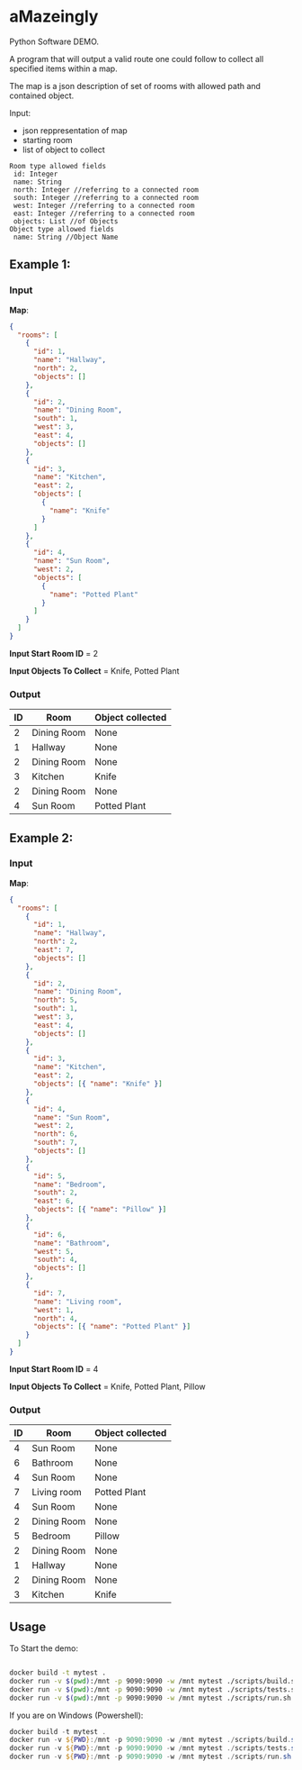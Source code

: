 # aMazeingly

Python Software DEMO.

A program that will output a valid route one could follow to collect all specified items within a map.

The map is a json description of set of
rooms with allowed path and contained object.

Input:

- json reppresentation of map
- starting room
- list of object to collect

```text
Room type allowed fields
 id: Integer
 name: String
 north: Integer //referring to a connected room
 south: Integer //referring to a connected room
 west: Integer //referring to a connected room
 east: Integer //referring to a connected room
 objects: List //of Objects
Object type allowed fields
 name: String //Object Name
```

## Example 1:

### Input

**Map**:

```json
{
  "rooms": [
    {
      "id": 1,
      "name": "Hallway",
      "north": 2,
      "objects": []
    },
    {
      "id": 2,
      "name": "Dining Room",
      "south": 1,
      "west": 3,
      "east": 4,
      "objects": []
    },
    {
      "id": 3,
      "name": "Kitchen",
      "east": 2,
      "objects": [
        {
          "name": "Knife"
        }
      ]
    },
    {
      "id": 4,
      "name": "Sun Room",
      "west": 2,
      "objects": [
        {
          "name": "Potted Plant"
        }
      ]
    }
  ]
}
```

**Input Start Room ID** = 2

**Input Objects To Collect** = Knife, Potted Plant

### Output

| ID  | Room        | Object collected |
| --- | ----------- | ---------------- |
| 2   | Dining Room | None             |
| 1   | Hallway     | None             |
| 2   | Dining Room | None             |
| 3   | Kitchen     | Knife            |
| 2   | Dining Room | None             |
| 4   | Sun Room    | Potted Plant     |

## Example 2:

### Input

**Map**:

```json
{
  "rooms": [
    {
      "id": 1,
      "name": "Hallway",
      "north": 2,
      "east": 7,
      "objects": []
    },
    {
      "id": 2,
      "name": "Dining Room",
      "north": 5,
      "south": 1,
      "west": 3,
      "east": 4,
      "objects": []
    },
    {
      "id": 3,
      "name": "Kitchen",
      "east": 2,
      "objects": [{ "name": "Knife" }]
    },
    {
      "id": 4,
      "name": "Sun Room",
      "west": 2,
      "north": 6,
      "south": 7,
      "objects": []
    },
    {
      "id": 5,
      "name": "Bedroom",
      "south": 2,
      "east": 6,
      "objects": [{ "name": "Pillow" }]
    },
    {
      "id": 6,
      "name": "Bathroom",
      "west": 5,
      "south": 4,
      "objects": []
    },
    {
      "id": 7,
      "name": "Living room",
      "west": 1,
      "north": 4,
      "objects": [{ "name": "Potted Plant" }]
    }
  ]
}
```

**Input Start Room ID** = 4

**Input Objects To Collect** = Knife, Potted Plant, Pillow

### Output

| ID  | Room        | Object collected |
| --- | ----------- | ---------------- |
| 4   | Sun Room    | None             |
| 6   | Bathroom    | None             |
| 4   | Sun Room    | None             |
| 7   | Living room | Potted Plant     |
| 4   | Sun Room    | None             |
| 2   | Dining Room | None             |
| 5   | Bedroom     | Pillow           |
| 2   | Dining Room | None             |
| 1   | Hallway     | None             |
| 2   | Dining Room | None             |
| 3   | Kitchen     | Knife            |

## Usage

To Start the demo:

```sh

docker build -t mytest .
docker run -v $(pwd):/mnt -p 9090:9090 -w /mnt mytest ./scripts/build.sh
docker run -v $(pwd):/mnt -p 9090:9090 -w /mnt mytest ./scripts/tests.sh
docker run -v $(pwd):/mnt -p 9090:9090 -w /mnt mytest ./scripts/run.sh

```

If you are on Windows (Powershell):

```powershell
docker build -t mytest .
docker run -v ${PWD}:/mnt -p 9090:9090 -w /mnt mytest ./scripts/build.sh
docker run -v ${PWD}:/mnt -p 9090:9090 -w /mnt mytest ./scripts/tests.sh
docker run -v ${PWD}:/mnt -p 9090:9090 -w /mnt mytest ./scripts/run.sh
```
